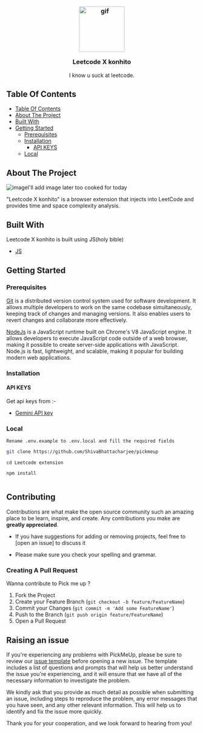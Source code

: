 <h3 align="center">
  <img src = "https://github.com/user-attachments/assets/fd6c6371-ffc5-4e30-a300-7ab2082f88dd" width="120px" alt="gif" />

  Leetcode X konhito</h3>

<div align="center" >





  </div>
  <p align="center">
   I know u suck at leetcode.
    <br/>
  
</p>



## Table Of Contents

- [Table Of Contents](#table-of-contents)
- [About The Project](#about-the-project)
- [Built With](#built-with)
- [Getting Started](#getting-started)
  - [Prerequisites](#prerequisites)
  - [Installation](#installation)
    - [API KEYS](#api-keys)
  - [Local](#local)


## About The Project
![image](https://s5.ezgif.com/tmp/ezgif-5ac43306e66275.gif)I'll add image later too cooked for today


"Leetcode X konhito" is a browser extension that injects into LeetCode and provides time and space complexity analysis.

## Built With

Leetcode X konhito is built using JS(holy bible) 

* [JS](https://en.wikipedia.org/wiki/ECMAScript)

## Getting Started


### Prerequisites

<a href="https://git-scm.com/downloads" >Git</a> is a distributed version control system used for software development. It allows multiple developers to work on the same codebase simultaneously, keeping track of changes and managing versions. It also enables users to revert changes and collaborate more effectively.

<a href="https://nodejs.org/en/download/">NodeJs</a> is a JavaScript runtime built on Chrome's V8 JavaScript engine. It allows developers to execute JavaScript code outside of a web browser, making it possible to create server-side applications with JavaScript. Node.js is fast, lightweight, and scalable, making it popular for building modern web applications.




### Installation
#### API KEYS 
Get api keys from :-
- [Gemini API key](https://makersuite.google.com/app/apikey)

### Local
```Rename .env.example to .env.local and fill the required fields```
```bash
git clone https://github.com/ShivaBhattacharjee/pickmeup
```
```
cd Leetcode extension
```
```
npm install
```
```
```






## Contributing

Contributions are what make the open source community such an amazing place to be learn, inspire, and create. Any contributions you make are **greatly appreciated**.
* If you have suggestions for adding or removing projects, feel free to [open an issue] to discuss it

* Please make sure you check your spelling and grammar.

### Creating A Pull Request

Wanna contribute to Pick me up ?

1. Fork the Project
2. Create your Feature Branch (`git checkout -b feature/FeatureName`)
3. Commit your Changes (`git commit -m 'Add some FeatureName'`)
4. Push to the Branch (`git push origin feature/FeatureName`)
5. Open a Pull Request


## Raising an issue

If you're experiencing any problems with PickMeUp, please be sure to review our [issue template]() before opening a new issue. The template includes a list of questions and prompts that will help us better understand the issue you're experiencing, and it will ensure that we have all of the necessary information to investigate the problem.

We kindly ask that you provide as much detail as possible when submitting an issue, including steps to reproduce the problem, any error messages that you have seen, and any other relevant information. This will help us to identify and fix the issue more quickly.

Thank you for your cooperation, and we look forward to hearing from you!






